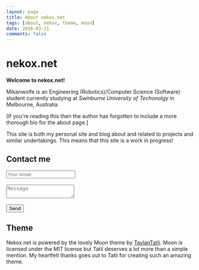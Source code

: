```yaml
---
layout: page
title: About nekox.net
tags: [about, nekox, theme, moon]
date: 2016-03-21
comments: false
---
```


# nekox.net

**Welcome to nekox.net!**

Mikanwolfe is an Engineering (Robotics)/Computer Science (Software) student currently studying at *Swinburne University of Techonolgy* in Melbourne, Australia.

[If you're reading this then the author has forgotten to include a more thorough bio for the about page.]

This site is both my personal site and blog about and related to projects and similar undertakings. This means that this site is a work in progress!

## Contact me

<form method="POST" action="https://formspree.io/contact@nekox.net">
  <input type="email" name="email" placeholder="Your email"> <br>  <br>
  <textarea name="message" placeholder="Message"></textarea>  <br>  <br>
  <button type="submit">Send</button>
  <input type="hidden" name="_next" value="https://nekox.net/thanks.html" />
</form>




## Theme

Nekox.net is powered by the lovely Moon theme by [TaylanTatli](https://github.com/TaylanTatli). Moon is licensed under the MIT license but Tatli deserves a lot more than a simple mention. My heartfelt thanks goes out to Tatli for creating such an amazing theme.


